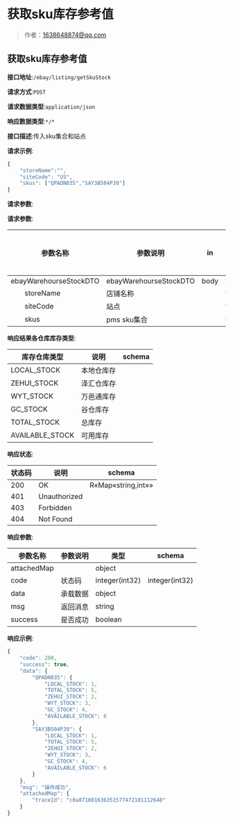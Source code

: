# 获取sku库存参考值

> 作者：1638648874@qq.com

## 获取sku库存参考值


**接口地址**:`/ebay/listing/getSkuStock`


**请求方式**:`POST`


**请求数据类型**:`application/json`


**响应数据类型**:`*/*`


**接口描述**:传入sku集合和站点


**请求示例**:


```javascript
{
    "storeName":"",
	"siteCode": "US",
	"skus": ["QPADN035","SAY3B504PJ0"]
}
```


**请求参数**:


**请求参数**:


| 参数名称 | 参数说明 | in    | 是否必须 | 数据类型 | schema |
| -------- | -------- | ----- | -------- | -------- | ------ |
|ebayWarehourseStockDTO|ebayWarehourseStockDTO|body|true|EbayWarehourseStockDTO|EbayWarehourseStockDTO|
|&emsp;&emsp;storeName|店铺名称||true|string||
|&emsp;&emsp;siteCode|站点||true|string||
|&emsp;&emsp;skus|pms sku集合||true|array|string|


**响应结果各仓库库存类型**:

| 库存仓库类型 | 说明 | schema |
| -------- | -------- | ----- |
|LOCAL_STOCK|本地仓库存||
|ZEHUI_STOCK|泽汇仓库存||
|WYT_STOCK|万邑通库存||
|GC_STOCK|谷仓库存||
|TOTAL_STOCK|总库存||
|AVAILABLE_STOCK|可用库存|||

**响应状态**:


| 状态码 | 说明 | schema |
| -------- | -------- | ----- | 
|200|OK|R«Map«string,int»»|
|401|Unauthorized||
|403|Forbidden||
|404|Not Found|||


**响应参数**:


| 参数名称 | 参数说明 | 类型 | schema |
| -------- | -------- | ----- |----- | 
|attachedMap||object||
|code|状态码|integer(int32)|integer(int32)|
|data|承载数据|object||
|msg|返回消息|string||
|success|是否成功|boolean|||


**响应示例**:
```javascript
{
    "code": 200,
    "success": true,
    "data": {
        "QPADN035": {
            "LOCAL_STOCK": 1,
            "TOTAL_STOCK": 5,
            "ZEHUI_STOCK": 2,
            "WYT_STOCK": 3,
            "GC_STOCK": 4,
            "AVAILABLE_STOCK": 6
        },
        "SAY3B504PJ0": {
            "LOCAL_STOCK": 1,
            "TOTAL_STOCK": 5,
            "ZEHUI_STOCK": 2,
            "WYT_STOCK": 3,
            "GC_STOCK": 4,
            "AVAILABLE_STOCK": 6
        }
    },
    "msg": "操作成功",
    "attachedMap": {
        "traceId": "c0a871601636351577472101112648"
    }
}
```